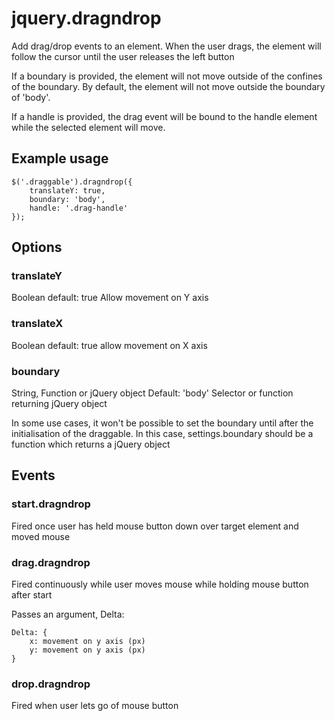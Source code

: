 jquery.dragndrop
================

Add drag/drop events to an element. When the user drags, the element will follow the cursor until the user releases the left button

If a boundary is provided, the element will not move outside of the confines of the boundary. By default, the element will not move outside the boundary of 'body'.

If a handle is provided, the drag event will be bound to the handle element while the selected element will move.

Example usage
-------------

    $('.draggable').dragndrop({
        translateY: true,
        boundary: 'body',
        handle: '.drag-handle'
    });

Options
-------

### translateY
Boolean
default: true
Allow movement on Y axis

### translateX
Boolean
default: true
allow movement on X axis

### boundary
String, Function or jQuery object
Default: 'body'
Selector or function returning jQuery object

In some use cases, it won't be possible to set the boundary until after
the initialisation of the draggable. In this case, settings.boundary should
be a function which returns a jQuery object

Events
------

### start.dragndrop
Fired once user has held mouse button down over target element and moved mouse

### drag.dragndrop
Fired continuously while user moves mouse while holding mouse button after start

Passes an argument, Delta:

    Delta: {
        x: movement on y axis (px)
        y: movement on y axis (px)
    }

### drop.dragndrop
Fired when user lets go of mouse button